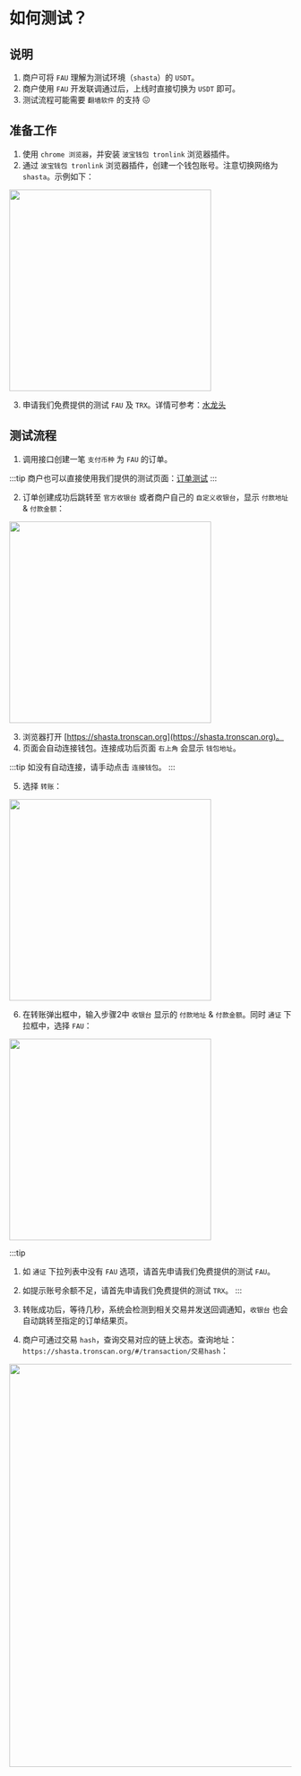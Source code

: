 # 如何测试？

## 说明

1. 商户可将 `FAU` 理解为测试环境（`shasta`）的 `USDT`。
2. 商户使用 `FAU` 开发联调通过后，上线时直接切换为 `USDT` 即可。
3. 测试流程可能需要 `翻墙软件` 的支持 :confounded:

## 准备工作

1. 使用 `chrome 浏览器`，并安装 `波宝钱包 tronlink` 浏览器插件。
2. 通过 `波宝钱包 tronlink` 浏览器插件，创建一个钱包账号。注意切换网络为 `shasta`。示例如下：

<img src="/images/tronlink.png" alt="" width="360"/>

3. 申请我们免费提供的测试 `FAU` 及 `TRX`。详情可参考：[水龙头](/api/intro/faucet)

## 测试流程

1. 调用接口创建一笔 `支付币种` 为 `FAU` 的订单。

:::tip
商户也可以直接使用我们提供的测试页面：[订单测试](https://pro.tronapi.com/tool/test)
:::

2. 订单创建成功后跳转至 `官方收银台` 或者商户自己的 `自定义收银台`，显示 `付款地址` & `付款金额`：

<img src="/images/cashier.png" alt="" width="360"/>

3. 浏览器打开 [https://shasta.tronscan.org](https://shasta.tronscan.org)。
4. 页面会自动连接钱包。连接成功后页面 `右上角` 会显示 `钱包地址`。

:::tip
如没有自动连接，请手动点击 `连接钱包`。
::: 

5. 选择 `转账`：

<img src="/images/tronlink-link.png" alt="" width="360"/>

6. 在转账弹出框中，输入步骤2中 `收银台` 显示的 `付款地址` & `付款金额`。同时 `通证` 下拉框中，选择 `FAU`：

<img src="/images/tronlink-send.png" alt="" width="360"/>

:::tip
1. 如 `通证` 下拉列表中没有 `FAU` 选项，请首先申请我们免费提供的测试 `FAU`。
2. 如提示账号余额不足，请首先申请我们免费提供的测试 `TRX`。
::: 

7. 转账成功后，等待几秒，系统会检测到相关交易并发送回调通知，`收银台` 也会自动跳转至指定的订单结果页。

8. 商户可通过交易 `hash`，查询交易对应的链上状态。查询地址：`https://shasta.tronscan.org/#/transaction/交易hash`：

<img src="/images/tronlink-result.png" alt="" width="720"/>




